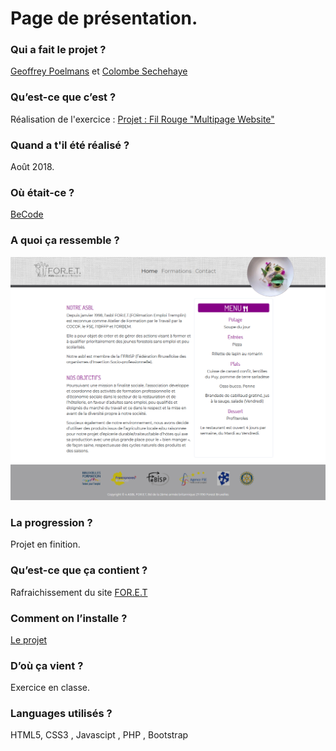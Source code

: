 # Page de présentation.


### Qui a fait le projet ?  
[Geoffrey Poelmans](https://github.com/geoffrey-poelmans) et [Colombe Sechehaye](https://github.com/Colombee)

### Qu’est-ce que c’est ?  
Réalisation de l'exercice : [Projet : Fil Rouge "Multipage Website"](https://github.com/becodeorg/Johnson2/tree/master/projets/multipage-website-in-php)

### Quand a t'il été réalisé ?  
Août 2018.

### Où était-ce ?  
[BeCode](https://www.becode.org/)

### A quoi ça ressemble ?  
![Réalisation finale](/images/sc.png)

### La progression ?  
Projet en finition.

### Qu’est-ce que ça contient ?  
Rafraichissement du site [FOR.E.T](http://users.skynet.be/foret/index.html)

### Comment on l’installe ?  
[Le projet](https://formation-emploi-tremplin.herokuapp.com/index.php)

### D’où ça vient ?  
Exercice en classe.

### Languages utilisés ?  
HTML5, CSS3 , Javascipt , PHP , Bootstrap
